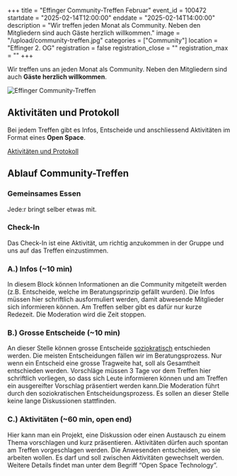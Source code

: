 +++
title = "Effinger Community-Treffen Februar"
event_id = 100472
startdate = "2025-02-14T12:00:00"
enddate = "2025-02-14T14:00:00"
description = "Wir treffen jeden Monat als Community. Neben den Mitgliedern sind auch Gäste herzlich willkommen."
image = "/upload/community-treffen.jpg"
categories = ["Community"]
location = "Effinger 2. OG"
registration = false
registration_close = ""
registration_max = ""
+++

Wir treffen uns an jeden Monat als Community. Neben den Mitgliedern sind auch **Gäste herzlich willkommen**.

![Effinger Community-Treffen](/upload/community-treffen.jpg)

## Aktivitäten und Protokoll

Bei jedem Treffen gibt es Infos, Entscheide und anschliessend Aktivitäten im Format eines **Open Space**.

<a href="https://docs.google.com/document/d/1Z8mPFguMOb0ubobJOWVNB-V0WezS4Fj3w00Pr_Tb9S4" target="_blank" 
   class="btn btn-mod btn-border btn-round btn-medium">Aktivitäten und Protokoll</a>

## Ablauf Community-Treffen

### Gemeinsames Essen

Jede:r bringt selber etwas mit.

### Check-In

Das Check-In ist eine Aktivität, um richtig anzukommen in der Gruppe und uns auf das Treffen einzustimmen.

### A.) Infos (~10 min)

In diesem Block können Informationen an die Community mitgeteilt werden (z.B. Entscheide, welche im Beratungsprinzip 
gefällt wurden). Die Infos müssen hier schriftlich ausformuliert werden, damit abwesende Mitglieder sich informieren 
können. Am Treffen selber gibt es dafür nur kurze Redezeit. Die Moderation wird die Zeit stoppen.

### B.) Grosse Entscheide (~10 min)

An dieser Stelle können grosse Entscheide [soziokratisch](/organisation/soziokratie/) entschieden werden. Die meisten Entscheidungen fällen 
wir im Beratungsprozess. Nur wenn ein Entscheid eine grosse Tragweite hat, soll als Gesamtheit entschieden werden. 
Vorschläge müssen 3 Tage vor dem Treffen hier schriftlich vorliegen, so dass sich Leute informieren können und am 
Treffen ein ausgereifter Vorschlag präsentiert werden kann.Die Moderation führt durch den soziokratischen 
Entscheidungsprozess. Es sollen an dieser Stelle keine lange Diskussionen stattfinden.

### C.) Aktivitäten (~60 min, open end)

Hier kann man ein Projekt, eine Diskussion oder einen Austausch zu einem Thema vorschlagen und kurz präsentieren. 
Aktivitäten dürfen auch spontan am Treffen vorgeschlagen werden. Die Anwesenden entscheiden, wo sie arbeiten wollen. 
Es darf und soll zwischen Aktivitäten gewechselt werden. Weitere Details findet man unter dem Begriff “Open Space Technology”.
